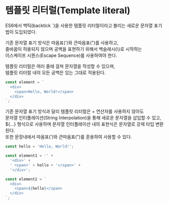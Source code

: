 # 템플릿 리터럴(Template literal)

ES6에서 백틱(backtick `)을 사용한 템플릿 리터럴이라고 불리는 새로운 문자열 표기법이 도입되었다.   
   
기존 문자열 표기 방식은 따옴표(')와 큰따옴표(")를 사용하고,   
줄바꿈이 허용되지 않으며 공백을 표현하기 위해서 백슬래시(\\)로 시작하는   
이스케이프 시퀀스(Escape Sequence)를 사용하여야 한다.   
   
템플릿 리터럴은 여러 줄에 걸쳐 문자열을 작성할 수 있으며,   
템플릿 리터럴 내의 모든 공백은 있는 그대로 적용된다.   

```javascript
const element = `
  <div>
    <span>Hello, World!</span>
  </div>
`;
```
   
기존 문자열 표기 방식과 달리 템플릿 리터럴은 + 연산자를 사용하지 않아도   
문자열 인터폴레이션(String Interpolation)을 통해 새로운 문자열을 삽입할 수 있고,   
 ${...} 형식으로 사용하며 문자열 인터폴레이션 내의 표현식은 문자열로 강제 타입 변환된다.   
또한 문장내에서 따옴표(')와 큰따옴표(")를 혼용하여 사용할 수 있다.

```javascript
const hello = 'Hello, World!';

const element1 = '' +
  '<div>' +
  ' <span>' + hello + '</span>' +
  '</div>';

const element2 = `
  <div>
    <span>${hello}</span>
  </div>
`;
```